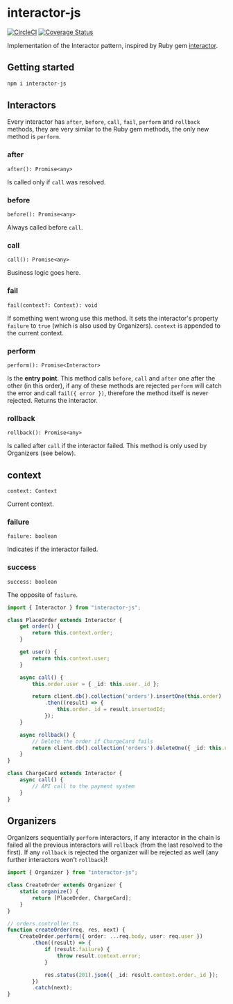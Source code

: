 # interactor-js

[![CircleCI](https://dl.circleci.com/status-badge/img/gh/digaev/interactor-js/tree/master.svg?style=svg)](https://dl.circleci.com/status-badge/redirect/gh/digaev/interactor-js/tree/master)
[![Coverage Status](https://coveralls.io/repos/github/digaev/interactor-js/badge.svg)](https://coveralls.io/github/digaev/interactor-js)

Implementation of the Interactor pattern, inspired by Ruby gem [interactor](https://github.com/collectiveidea/interactor).

## Getting started

```bash
npm i interactor-js
```

## Interactors

Every interactor has `after`, `before`, `call`, `fail`, `perform` and `rollback` methods, they are very similar to the Ruby gem methods, the only new method is `perform`.

### after

`after(): Promise<any>`

Is called only if `call` was resolved.

### before

`before(): Promise<any>`

Always called before `call`.

### call

`call(): Promise<any>`

Business logic goes here.

### fail

`fail(context?: Context): void`

If something went wrong use this method. It sets the interactor's property `failure` to `true` (which is also used by Organizers). `context` is appended to the current context.

### perform

`perform(): Promise<Interactor>`

Is the **entry point**. This method calls `before`, `call` and `after` one after the other (in this order), if any of these methods are rejected `perform` will catch the error and call `fail({ error })`, therefore the method itself is never rejected. Returns the interactor.

### rollback

`rollback(): Promise<any>`

Is called after `call` if the interactor failed. This method is only used by Organizers (see below).

## context

`context: Context`

Current context.

### failure

`failure: boolean`

Indicates if the interactor failed.

### success

`success: boolean`

The opposite of `failure`.

```ts
import { Interactor } from "interactor-js";

class PlaceOrder extends Interactor {
    get order() {
        return this.context.order;
    }

    get user() {
        return this.context.user;
    }

    async call() {
        this.order.user = { _id: this.user._id };

        return client.db().collection('orders').insertOne(this.order)
            .then((result) => {
                this.order._id = result.insertedId;
            });
    }

    async rollback() {
        // Delete the order if ChargeCard fails
        return client.db().collection('orders').deleteOne({ _id: this.order._id })
    }
}

class ChargeCard extends Interactor {
    async call() {
        // API call to the payment system
    }
}
```

## Organizers

Organizers sequentially `perform` interactors, if any interactor in the chain is failed all the previous interactors will `rollback` (from the last resolved to the first). If any `rollback` is rejected the organizer will be rejected as well (any further interactors won't `rollback`)!

```ts
import { Organizer } from "interactor-js";

class CreateOrder extends Organizer {
    static organize() {
        return [PlaceOrder, ChargeCard];
    }
}
```

```ts
// orders.controller.ts
function createOrder(req, res, next) {
    CreateOrder.perform({ order: ...req.body, user: req.user })
        .then((result) => {
            if (result.failure) {
                throw result.context.error;
            }

            res.status(201).json({ _id: result.context.order._id });
        })
        .catch(next);
}
```
